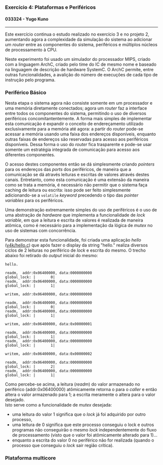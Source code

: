 ### Exercício 4: Plataformas e Periféricos
#### 033324 - Yugo Kuno

---

Este exercício continua o estudo realizado no exercício 3 e no projeto 2, aumentando agora a complexidade da simulação do sistema ao adicionar um _router_ entre as componentes do sistema, periféricos e múltiplos núcleos de processamento à CPU.

Neste experimento foi usado um simulador do processador MIPS, criado com a linguagem ArchC, criado pelo time do IC de mesmo nome e baseado na linguagem de descrição de hardware SystemC. O ArchC permite, entre outras funcionalidades, a avalição do número de execuções de cada tipo de instrução pelo programa.

### Periférico Básico

Nesta etapa o sistema agora não consiste somente em um processador e uma memória diretamente conectados; agora um _router_ faz a interface entre todos os componentes do sistema, permitindo o uso de diversos periféricos concomitantentemente. A forma mais simples de implementar esta comunicação é expandir o conceito de endereçamento utilizado exclusivamente para a memória até agora: a partir do _router_ pode-se acessar a memória usando uma faixa dos endereços disponíveis, enquanto outras faixas de endereços são reservadas para acesso aos periféricos disponíveis. Dessa forma o uso do _router_ fica trasparente e pode-se usar somente um estratégia integrada de comunicação para acesso aos diferentes componentes.

O acesso destes componentes então se dá simplesmente criando _pointers_ para os endereços das _ports_ dos periféricos, de maneira que a comunicação se dá através leituras e escritas de valores através destes canais. Entretanto, como esta comunicação é uma extensão da maneira como se trata a memória, é necessário não permitir que o sistema faça caching de leitura ou escrita: isso pode ser feito simplesmente adicionando-se a `volatile` _keyword_ precedendo o tipo das _pointer variables_ para os periféricos.

Uma demonstração extremamente simples do uso de periféricos é o uso de uma abstração de _hardware_ que implementa a funcionalidade de _lock variable_, em que a leitura e escrita de valores é realizada de maneira atômica, como é necessário para a implementação da lógica de _mutex_ no uso de sistemas com concorrência.

Para demonstrar esta funcionalidade, foi criada uma aplicação _hello_ ([y4k/hello.c](y4k/hello.c)) que após fazer o display da string "hello." realiza diversos ciclos de 2 leituras no periférico de _lock_ e escrita do mesmo. O trecho abaixo foi retirado do _output_ inicial do mesmo:  
```
hello.

readm,  addr:0x06400000, data:0000000000
global_lock: |       0|
readm,  addr:0x06400000, data:0000000000
global_lock: |       1|

writem, addr:0x06400000, data:0000000000

readm,  addr:0x06400000, data:0000000000
global_lock: |       0|
readm,  addr:0x06400000, data:0000000000
global_lock: |       1|

writem, addr:0x06400000, data:0x00000001

readm,  addr:0x06400000, data:0000000000
global_lock: |       1|
readm,  addr:0x06400000, data:0000000000
global_lock: |       1|

writem, addr:0x06400000, data:0x00000002

readm,  addr:0x06400000, data:0000000000
global_lock: |       2|
readm,  addr:0x06400000, data:0000000000
global_lock: |       1|
```

Como percebe-se acima, a leitura (_readm_) do valor armazenado no periférico (addr:0x06400000) atômicamente retorna o para o _caller_ e então altera o valor armazenado para 1; a escrita meramente o altera para o valor desejado.  
Isto serve como a funcionalidade de _mutex_ desejada:
- uma leitura do valor 1 significa que o _lock_ já foi adquirido por outro processo,
- uma leitura de 0 significa que este processo conseguiu o lock e outros programas não conseguirão o mesmo _lock_ independentemente do fluxo de processamento (visto que o valor foi atômicamente alterado para 1)...
- enquanto a escrita do valor 0 no periférico não for realizada (quando o processo que conseguiu o _lock_ sair região crítica).



### Plataforma multicore

